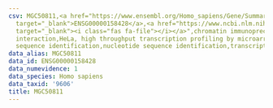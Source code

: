 ```yaml
---
csv: MGC50811,<a href="https://www.ensembl.org/Homo_sapiens/Gene/Summary?db=core;g=ENSG00000158428"
  target="_blank">ENSG00000158428</a>,<a href="https://www.ncbi.nlm.nih.gov/pubmed/17216044"
  target="_blank"><i class="fas fa-file"></i></a>",chromatin immunoprecipitation assay,direct
  interaction,HeLa, high throughput transcription profiling by microarray,nucleotide
  sequence identification,nucleotide sequence identification,transcriptional regulation,
data_alias: MGC50811
data_id: ENSG00000158428
data_numevidence: 1
data_species: Homo sapiens
data_taxid: '9606'
title: MGC50811
---
```

